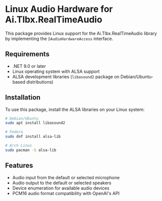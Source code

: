 # Linux Audio Hardware for Ai.Tlbx.RealTimeAudio

This package provides Linux support for the Ai.Tlbx.RealTimeAudio library by implementing the `IAudioHardwareAccess` interface.

## Requirements

- .NET 9.0 or later
- Linux operating system with ALSA support
- ALSA development libraries (`libasound2` package on Debian/Ubuntu-based distributions)

## Installation

To use this package, install the ALSA libraries on your Linux system:

```bash
# Debian/Ubuntu
sudo apt install libasound2

# Fedora
sudo dnf install alsa-lib

# Arch Linux
sudo pacman -S alsa-lib
```

## Features

- Audio input from the default or selected microphone
- Audio output to the default or selected speakers
- Device enumeration for available audio devices
- PCM16 audio format compatibility with OpenAI's API 